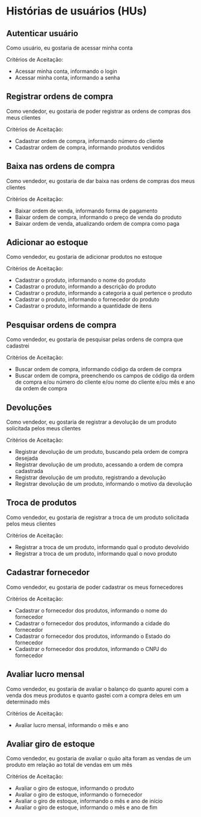 # Histórias de usuários (HUs)

## Autenticar usuário

Como usuário, eu gostaria de acessar minha conta

Critérios de Aceitação:
- Acessar minha conta, informando o login
- Acessar minha conta, informando a senha


## Registrar ordens de compra

Como vendedor, eu gostaria de poder registrar as ordens de compras dos meus clientes

Critérios de Aceitação:
- Cadastrar ordem de compra, informando número do cliente
- Cadastrar ordem de compra, informando produtos vendidos


## Baixa nas ordens de compra

Como vendedor, eu gostaria de dar baixa nas ordens de compras dos meus clientes

Critérios de Aceitação:
- Baixar ordem de venda, informando forma de pagamento
- Baixar ordem de compra, informando o preço de venda do produto
- Baixar ordem de venda, atualizando ordem de compra como paga

## Adicionar ao estoque

Como vendedor, eu gostaria de adicionar produtos no estoque

Critérios de Aceitação:
- Cadastrar o produto, informando o nome do produto
- Cadastrar o produto, informando a descrição do produto
- Cadastrar o produto, informando a categoria a qual pertence o produto
- Cadastrar o produto, informando o fornecedor do produto
- Cadastrar o produto, informando a quantidade de itens

## Pesquisar ordens de compra

Como vendedor, eu gostaria de pesquisar pelas ordens de compra que cadastrei

Critérios de Aceitação:
- Buscar ordem de compra, informando código da ordem de compra
- Buscar ordem de compra, preenchendo os campos de código da ordem de compra e/ou número do cliente e/ou nome do cliente e/ou mês e ano da ordem de compra


## Devoluções

Como vendedor, eu gostaria de registrar a devolução de um produto solicitada pelos meus clientes

Critérios de Aceitação:
- Registrar devolução de um produto, buscando pela ordem de compra desejada
- Registrar devolução de um produto, acessando a ordem de compra cadastrada
- Registrar devolução de um produto, registrando a devolução
- Registrar devolução de um produto, informando o motivo da devolução


## Troca de produtos

Como vendedor, eu gostaria de registrar a troca de um produto solicitada pelos meus clientes

Critérios de Aceitação:
- Registrar a troca de um produto, informando qual o produto devolvido
- Registrar a troca de um produto, informando qual o novo produto

## Cadastrar fornecedor

Como vendedor, eu gostaria de poder cadastrar os meus fornecedores 

Critérios de Aceitação:
- Cadastrar o fornecedor dos produtos, informando o nome do fornecedor
- Cadastrar o fornecedor dos produtos, informando a cidade do fornecedor
- Cadastrar o fornecedor dos produtos, informando o Estado do fornecedor
- Cadastrar o fornecedor dos produtos, informando o CNPJ do fornecedor


## Avaliar lucro mensal

Como vendedor, eu gostaria de avaliar o balanço do quanto apurei com a venda dos meus produtos e quanto gastei com a compra deles em um determinado mês

Critérios de Aceitação:
- Avaliar lucro mensal, informando o mês e ano

## Avaliar giro de estoque

Como vendedor, eu gostaria de avaliar o quão alta foram as vendas de um produto em relação ao total de vendas em um mês

Critérios de Aceitação:
- Avaliar o giro de estoque, informando o produto
- Avaliar o giro de estoque, informando o fornecedor
- Avaliar o giro de estoque, informando o mês e ano de início
- Avaliar o giro de estoque, informando o mês e ano de fim